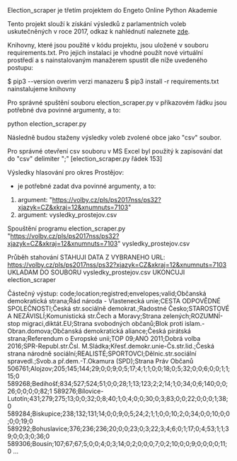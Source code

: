 <!-- Engeto-pa-3-projekt -->
Election_scraper je třetím projektem do Engeto Online Python Akademie

<!-- Popis projektu -->
Tento projekt slouží k získání výsledků z parlamentních voleb uskutečněných v roce 2017, odkaz k nahlédnutí naleznete [zde](https://volby.cz/pls/ps2017nss/ps32?xjazyk=CZ&xkraj=12&xnumnuts=7103).

<!-- Instalace knihoven -->
Knihovny, které jsou použité v kódu projektu, jsou uložené v souboru requirements.txt. 
Pro jejich instalaci je vhodné použít nové virtuální prostředí a s nainstalovaným manažerem spustit dle níže uvedeného postupu:

$ pip3 --version                        overim verzi manazeru
$ pip3 install -r requirements.txt      nainstalujeme knihovny

<!-- Spuštění projektu -->
Pro správné spuštění souboru election_scraper.py v příkazovém řádku jsou potřebné dva povinné argumenty, a to:

python election_scraper.py <odkaz-uzemniho-celku> <vysledny-soubor>

Následně budou staženy výsledky voleb zvolené obce jako "csv" soubor.

Pro správné otevření csv souboru v MS Excel byl použitý k zapisování dat do "csv" delimiter ";" [election_scraper.py řádek 153]

<!-- Ukazka projektu -->
Výsledky hlasování pro okres Prostějov:
- je potřebné zadat dva povinné argumenty, a to:
1. argument: "https://volby.cz/pls/ps2017nss/ps32?xjazyk=CZ&xkraj=12&xnumnuts=7103"
2. argument: vysledky_prostejov.csv

Spouštění programu
election_scraper.py "https://volby.cz/pls/ps2017nss/ps32?xjazyk=CZ&xkraj=12&xnumnuts=7103" vysledky_prostejov.csv

Průběh stahování
STAHUJI DATA Z VYBRANEHO URL: https://volby.cz/pls/ps2017nss/ps32?xjazyk=CZ&xkraj=12&xnumnuts=7103
UKLADAM DO SOUBORU vysledky_prostejov.csv
UKONCUJI election_scraper

Částečný výstup:
code;location;registred;envelopes;valid;Občanská demokratická strana;Řád národa - Vlastenecká unie;CESTA ODPOVĚDNÉ SPOLEČNOSTI;Česká str.sociálně demokrat.;Radostné Česko;STAROSTOVÉ A NEZÁVISLÍ;Komunistická str.Čech a Moravy;Strana zelených;ROZUMNÍ-stop migraci,diktát.EU;Strana svobodných občanů;Blok proti islam.-Obran.domova;Občanská demokratická aliance;Česká pirátská strana;Referendum o Evropské unii;TOP 09;ANO 2011;Dobrá volba 2016;SPR-Republ.str.Čsl. M.Sládka;Křesť.demokr.unie-Čs.str.lid.;Česká strana národně sociální;REALISTÉ;SPORTOVCI;Dělnic.str.sociální spravedl.;Svob.a př.dem.-T.Okamura (SPD);Strana Práv Občanů
506761;Alojzov;205;145;144;29;0;0;9;0;5;17;4;1;1;0;0;18;0;5;32;0;0;6;0;0;1;1;15;0
589268;Bedihošť;834;527;524;51;0;0;28;1;13;123;2;2;14;1;0;34;0;6;140;0;0;26;0;0;0;0;82;1
589276;Bílovice-Lutotín;431;279;275;13;0;0;32;0;8;40;1;0;4;0;0;30;0;3;83;0;0;22;0;0;0;1;38;0
589284;Biskupice;238;132;131;14;0;0;9;0;5;24;2;1;1;0;0;10;2;0;34;0;0;10;0;0;0;0;19;0
589292;Bohuslavice;376;236;236;20;0;0;23;0;3;22;3;4;6;0;1;17;0;4;53;1;1;39;0;0;3;0;36;0
589306;Bousín;107;67;67;5;0;0;4;0;3;14;0;2;0;0;0;7;0;2;10;0;0;9;0;0;0;0;11;0
...
